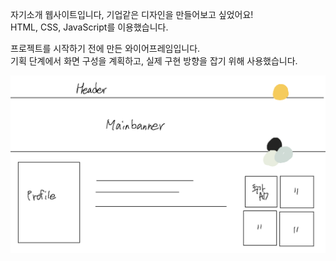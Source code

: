 자기소개 웹사이트입니다, 기업같은 디자인을 만들어보고 싶었어요!  
HTML, CSS, JavaScript를 이용했습니다.

프로젝트를 시작하기 전에 만든 와이어프레임입니다.  
기획 단계에서 화면 구성을 계획하고, 실제 구현 방향을 잡기 위해 사용했습니다.

![와이어프레임](./introducescr.png)

